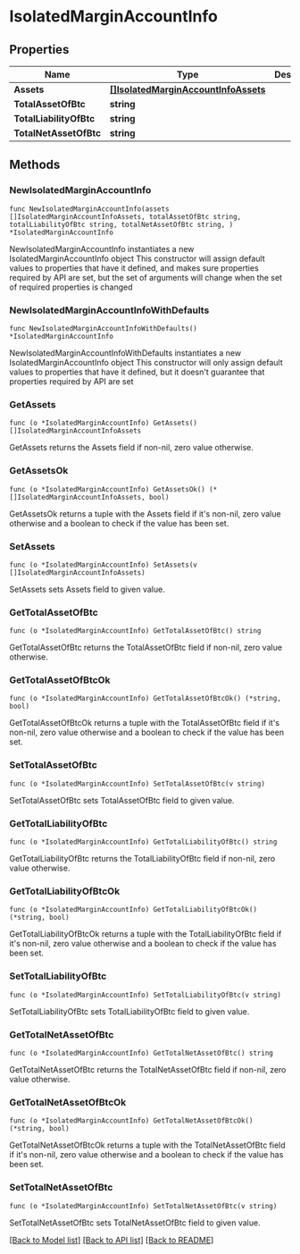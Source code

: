 # IsolatedMarginAccountInfo

## Properties

Name | Type | Description | Notes
------------ | ------------- | ------------- | -------------
**Assets** | [**[]IsolatedMarginAccountInfoAssets**](IsolatedMarginAccountInfoAssets.md) |  | 
**TotalAssetOfBtc** | **string** |  | 
**TotalLiabilityOfBtc** | **string** |  | 
**TotalNetAssetOfBtc** | **string** |  | 

## Methods

### NewIsolatedMarginAccountInfo

`func NewIsolatedMarginAccountInfo(assets []IsolatedMarginAccountInfoAssets, totalAssetOfBtc string, totalLiabilityOfBtc string, totalNetAssetOfBtc string, ) *IsolatedMarginAccountInfo`

NewIsolatedMarginAccountInfo instantiates a new IsolatedMarginAccountInfo object
This constructor will assign default values to properties that have it defined,
and makes sure properties required by API are set, but the set of arguments
will change when the set of required properties is changed

### NewIsolatedMarginAccountInfoWithDefaults

`func NewIsolatedMarginAccountInfoWithDefaults() *IsolatedMarginAccountInfo`

NewIsolatedMarginAccountInfoWithDefaults instantiates a new IsolatedMarginAccountInfo object
This constructor will only assign default values to properties that have it defined,
but it doesn't guarantee that properties required by API are set

### GetAssets

`func (o *IsolatedMarginAccountInfo) GetAssets() []IsolatedMarginAccountInfoAssets`

GetAssets returns the Assets field if non-nil, zero value otherwise.

### GetAssetsOk

`func (o *IsolatedMarginAccountInfo) GetAssetsOk() (*[]IsolatedMarginAccountInfoAssets, bool)`

GetAssetsOk returns a tuple with the Assets field if it's non-nil, zero value otherwise
and a boolean to check if the value has been set.

### SetAssets

`func (o *IsolatedMarginAccountInfo) SetAssets(v []IsolatedMarginAccountInfoAssets)`

SetAssets sets Assets field to given value.


### GetTotalAssetOfBtc

`func (o *IsolatedMarginAccountInfo) GetTotalAssetOfBtc() string`

GetTotalAssetOfBtc returns the TotalAssetOfBtc field if non-nil, zero value otherwise.

### GetTotalAssetOfBtcOk

`func (o *IsolatedMarginAccountInfo) GetTotalAssetOfBtcOk() (*string, bool)`

GetTotalAssetOfBtcOk returns a tuple with the TotalAssetOfBtc field if it's non-nil, zero value otherwise
and a boolean to check if the value has been set.

### SetTotalAssetOfBtc

`func (o *IsolatedMarginAccountInfo) SetTotalAssetOfBtc(v string)`

SetTotalAssetOfBtc sets TotalAssetOfBtc field to given value.


### GetTotalLiabilityOfBtc

`func (o *IsolatedMarginAccountInfo) GetTotalLiabilityOfBtc() string`

GetTotalLiabilityOfBtc returns the TotalLiabilityOfBtc field if non-nil, zero value otherwise.

### GetTotalLiabilityOfBtcOk

`func (o *IsolatedMarginAccountInfo) GetTotalLiabilityOfBtcOk() (*string, bool)`

GetTotalLiabilityOfBtcOk returns a tuple with the TotalLiabilityOfBtc field if it's non-nil, zero value otherwise
and a boolean to check if the value has been set.

### SetTotalLiabilityOfBtc

`func (o *IsolatedMarginAccountInfo) SetTotalLiabilityOfBtc(v string)`

SetTotalLiabilityOfBtc sets TotalLiabilityOfBtc field to given value.


### GetTotalNetAssetOfBtc

`func (o *IsolatedMarginAccountInfo) GetTotalNetAssetOfBtc() string`

GetTotalNetAssetOfBtc returns the TotalNetAssetOfBtc field if non-nil, zero value otherwise.

### GetTotalNetAssetOfBtcOk

`func (o *IsolatedMarginAccountInfo) GetTotalNetAssetOfBtcOk() (*string, bool)`

GetTotalNetAssetOfBtcOk returns a tuple with the TotalNetAssetOfBtc field if it's non-nil, zero value otherwise
and a boolean to check if the value has been set.

### SetTotalNetAssetOfBtc

`func (o *IsolatedMarginAccountInfo) SetTotalNetAssetOfBtc(v string)`

SetTotalNetAssetOfBtc sets TotalNetAssetOfBtc field to given value.



[[Back to Model list]](../README.md#documentation-for-models) [[Back to API list]](../README.md#documentation-for-api-endpoints) [[Back to README]](../README.md)


